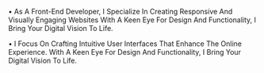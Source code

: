 • As A Front-End Developer, I Specialize In Creating Responsive And
Visually Engaging Websites With A Keen Eye For Design And
Functionality, I Bring Your Digital Vision To Life.


• I Focus On Crafting Intuitive User Interfaces That Enhance The
Online Experience. With A Keen Eye For Design And Functionality, I
Bring Your Digital Vision To Life.
